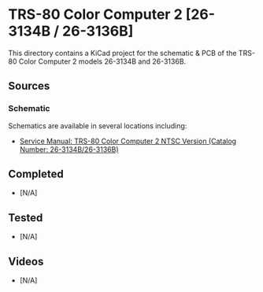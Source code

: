 # TRS-80 Color Computer 2 [26-3134B / 26-3136B]

This directory contains a KiCad project
for the schematic & PCB of the TRS-80 Color Computer 2
models 26-3134B and 26-3136B.

## Sources

### Schematic

Schematics are available in several locations including:
* [Service Manual: TRS-80 Color Computer 2 NTSC Version (Catalog Number: 26-3134B/26-3136B)]()

## Completed
- [N/A]
 
## Tested
- [N/A]

## Videos
- [N/A]
